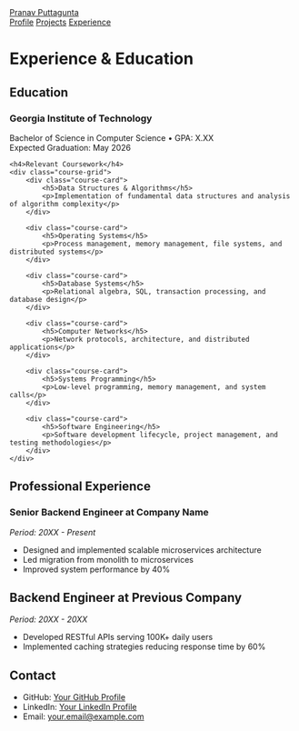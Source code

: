 <nav class="nav-container">
    <div class="nav-content">
        <div class="nav-brand">
            <a href="/">Pranav Puttagunta</a>
        </div>
        <div class="nav-links">
            <a href="/">Profile</a>
            <a href="/projects">Projects</a>
            <a href="/experience" class="active">Experience</a>
        </div>
    </div>
</nav>

# Experience & Education

## Education

<div class="education-card">
    <h3>Georgia Institute of Technology</h3>
    <div class="education-meta">Bachelor of Science in Computer Science • GPA: X.XX</div>
    <div class="education-meta">Expected Graduation: May 2026</div>
    
    <h4>Relevant Coursework</h4>
    <div class="course-grid">
        <div class="course-card">
            <h5>Data Structures & Algorithms</h5>
            <p>Implementation of fundamental data structures and analysis of algorithm complexity</p>
        </div>
        
        <div class="course-card">
            <h5>Operating Systems</h5>
            <p>Process management, memory management, file systems, and distributed systems</p>
        </div>
        
        <div class="course-card">
            <h5>Database Systems</h5>
            <p>Relational algebra, SQL, transaction processing, and database design</p>
        </div>
        
        <div class="course-card">
            <h5>Computer Networks</h5>
            <p>Network protocols, architecture, and distributed applications</p>
        </div>
        
        <div class="course-card">
            <h5>Systems Programming</h5>
            <p>Low-level programming, memory management, and system calls</p>
        </div>
        
        <div class="course-card">
            <h5>Software Engineering</h5>
            <p>Software development lifecycle, project management, and testing methodologies</p>
        </div>
    </div>
</div>

## Professional Experience

### Senior Backend Engineer at Company Name
*Period: 20XX - Present*
- Designed and implemented scalable microservices architecture
- Led migration from monolith to microservices
- Improved system performance by 40%

## Backend Engineer at Previous Company
*Period: 20XX - 20XX*
- Developed RESTful APIs serving 100K+ daily users
- Implemented caching strategies reducing response time by 60%

## Contact
- GitHub: [Your GitHub Profile](https://github.com/yourusername)
- LinkedIn: [Your LinkedIn Profile](https://linkedin.com/in/yourusername)
- Email: your.email@example.com
